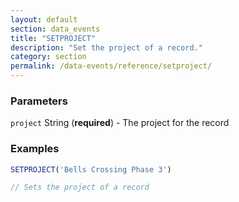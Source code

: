 ```yaml
---
layout: default
section: data_events
title: "SETPROJECT"
description: "Set the project of a record."
category: section
permalink: /data-events/reference/setproject/
---
```


### Parameters

`project` String (__required__) - The project for the record

### Examples

```js
SETPROJECT('Bells Crossing Phase 3')

// Sets the project of a record
```